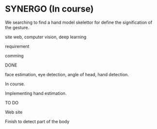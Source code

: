 # SYNERGO (In course)

We searching to find a hand model skelettor for define the signification of the gesture.


site web, computer vision, deep learning

requirement

comming

DONE

face estimation, eye detection, angle of head, hand detection.


In course. 

Implementing hand estimation.

TO DO

Web site

Finish to detect part of the body
